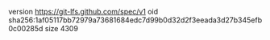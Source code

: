 version https://git-lfs.github.com/spec/v1
oid sha256:1af05117bb72979a73681684edc7d99b0d32d2f3eeada3d27b345efb0c00285d
size 4309
